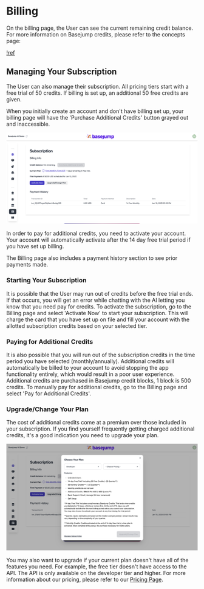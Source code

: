# Billing

On the billing page, the User can see the current remaining credit balance. For more information on Basejump credits, please refer to the concepts page: 

[!ref](/getting-started/concepts.md)

## Managing Your Subscription

The User can also manage their subscription. All pricing tiers start with a free trial of 50 credits. If billing is set up, an additional 50 free credits are given. 

When you initially create an account and don't have billing set up, your billing page will have the 'Purchase Additional Credits' button grayed out and inaccessible.

![The Billing page](/images/billing/billing_page.png)

In order to pay for additional credits, you need to activate your account. Your account will automatically activate after the 14 day free trial period if you have set up billing. 

The Billing page also includes a payment history section to see prior payments made.

### Starting Your Subscription

It is possible that the User may run out of credits before the free trial ends. If that occurs, you will get an error while chatting with the AI letting you know that you need pay for credits. To activate the subscription, go to the Billing page and select 'Activate Now' to start your subscription. This will charge the card that you have set up on file and fill your account with the allotted subscription credits based on your selected tier.

### Paying for Additional Credits

It is also possible that you will run out of the subscription credits in the time period you have selected (monthly/annually). Additional credits will automatically be billed to your account to avoid stopping the app functionality entirely, which would result in a poor user experience. Additional credits are purchased in Basejump credit blocks, 1 block is 500 credits. To manually pay for additional credits, go to the Billing page and select 'Pay for Additional Credits'.

### Upgrade/Change Your Plan

The cost of additional credits come at a premium over those included in your subscription. If you find yourself frequently getting charged additional credits, it's a good indication you need to upgrade your plan.

![Upgrading your plan](/images/billing/upgrade_plan.png)

You may also want to upgrade if your current plan doesn't have all of the features you need. For example, the free tier doesn't have access to the API. The API is only available on the developer tier and higher. For more information about our pricing, please refer to our [Pricing Page](https://basejump.ai/pricing).

